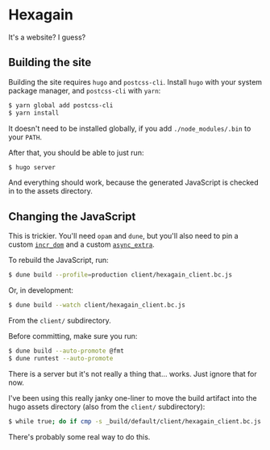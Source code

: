 # Hexagain

It's a website? I guess?

## Building the site

Building the site requires `hugo` and `postcss-cli`. Install `hugo` with your system package manager, and `postcss-cli` with `yarn`:

```bash
$ yarn global add postcss-cli
$ yarn install
```

It doesn't need to be installed globally, if you add `./node_modules/.bin` to your `PATH`.

After that, you should be able to just run:

```bash
$ hugo server
```

And everything should work, because the generated JavaScript is checked in to the assets directory.

## Changing the JavaScript

This is trickier. You'll need `opam` and `dune`, but you'll also need to pin a custom [`incr_dom`](https://github.com/ianthehenry/incr_dom) and a custom [`async_extra`](https://github.com/ianthehenry/async_extra).

To rebuild the JavaScript, run:

```bash
$ dune build --profile=production client/hexagain_client.bc.js
```

Or, in development:

```bash
$ dune build --watch client/hexagain_client.bc.js
```

From the `client/` subdirectory.

Before committing, make sure you run:

```bash
$ dune build --auto-promote @fmt
$ dune runtest --auto-promote
```

There is a server but it's not really a thing that... works. Just ignore that for now.

I've been using this really janky one-liner to move the build artifact into the hugo assets directory (also from the `client/` subdirectory):

```bash
$ while true; do if cmp -s _build/default/client/hexagain_client.bc.js ../assets/main.js; then : ; else echo update $(date); cp _build/default/client/hexagain_client.bc.js ../assets/main.js; fi; sleep 1; done
```

There's probably some real way to do this.
